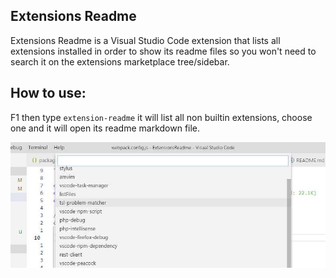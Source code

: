 Extensions Readme
-----------------

Extensions Readme is a Visual Studio Code extension that lists all extensions installed in order to show its readme files so you won't need to search it on the extensions marketplace tree/sidebar.

How to use:
----------

F1 then type `extension-readme` it will list all non builtin extensions, choose one and it will open its readme markdown file.

![preview](https://github.com/vhanla/vscode-extensions-readme/blob/master/images/preview.jpg?raw=true)
